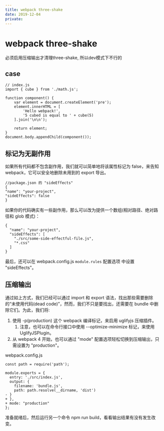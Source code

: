 ```yaml
---
title: webpack three-shake
date: 2019-12-04
private: 
---
```

# webpack three-shake
必须启用压缩输出才清理three-shake, 所以dev模式下不行的

## case
    // index.js
    import { cube } from './math.js';
    
    function component() {
        var element = document.createElement('pre');
        element.innerHTML = [
            'Hello webpack!',
            '5 cubed is equal to ' + cube(5)
        ].join('\n\n');
        
        return element;
    }
    document.body.appendChild(component());

## 标记为无副作用
如果所有代码都不包含副作用，我们就可以简单地将该属性标记为 false，来告知 webpack，它可以安全地删除未用到的 export 导出。

    //package.json 的 "sideEffects" 
    {
    "name": "your-project",
    "sideEffects": false
    }

如果你的代码确实有一些副作用，那么可以改为提供一个数组(相对路径、绝对路径和 glob 模式)：

    {
      "name": "your-project",
      "sideEffects": [
        "./src/some-side-effectful-file.js",
        "*.css"
      ]
    }

最后，还可以在 webpack.config.js `module.rules` 配置选项 中设置 "sideEffects"。

## 压缩输出
通过如上方式，我们已经可以通过 import 和 export 语法，找出那些需要删除的“未使用代码(dead code)”，然而，我们不只是要找出，还需要在 bundle 中删除它们。为此，我们将:
1. 使用 -p(production) 这个 webpack 编译标记，来启用 uglifyjs 压缩插件。
    1. 注意，也可以在命令行接口中使用 --optimize-minimize 标记，来使用 UglifyJSPlugin。
2. 从 webpack 4 开始，也可以通过 "mode" 配置选项轻松切换到压缩输出，只需设置为 "production"。

webpack.config.js

    const path = require('path');

    module.exports = {
      entry: './src/index.js',
      output: {
        filename: 'bundle.js',
        path: path.resolve(__dirname, 'dist')
    - }
    + },
    + mode: "production"
    };

准备就绪后，然后运行另一个命令 npm run build，看看输出结果有没有发生改变。